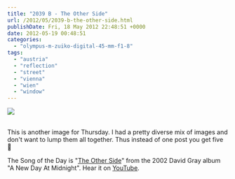 ```yaml
---
title: "2039 B - The Other Side"
url: /2012/05/2039-b-the-other-side.html
publishDate: Fri, 18 May 2012 22:48:51 +0000
date: 2012-05-19 00:48:51
categories: 
  - "olympus-m-zuiko-digital-45-mm-f1-8"
tags: 
  - "austria"
  - "reflection"
  - "street"
  - "vienna"
  - "wien"
  - "window"
---
```

<div class="container">
<div class="center"><a target="_blank" href="https://d25zfm9zpd7gm5.cloudfront.net/1200x1200/2012/20120517_182507_lr.jpg"><img src="https://d25zfm9zpd7gm5.cloudfront.net/0600x0600/2012/20120517_182507_lr.jpg" /></a></div>
</div>
<br />

This is another image for Thursday. I had a pretty diverse mix of images and don't want to lump them all together. Thus instead of one post you get five 🙂

 The Song of the Day is "<a href="http://www.lyricsmode.com/lyrics/d/david_gray/the_other_side.html" target="_blank">The Other Side</a>" from the 2002 David Gray album "A New Day At Midnight". Hear it on <a href="http://www.youtube.com/watch?v=eiOHpWYlr9Q" target="_blank">YouTube</a>.

